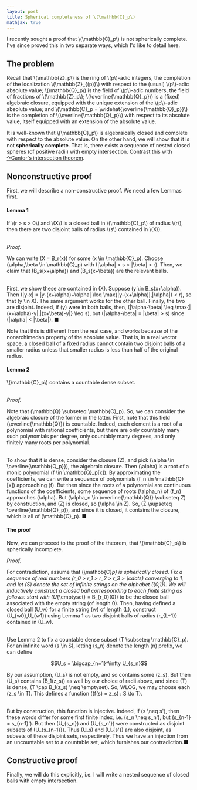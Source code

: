 ```yaml
---
layout: post
title: Spherical completeness of \(\mathbb{C}_p\)
mathjax: true
---
```


I recently sought a proof that \\(\mathbb{C}_p\\) is not spherically complete. I've since proved this in two separate ways, which I'd like to detail here.

## The problem

Recall that \\(\mathbb{Z}\_p\\) is the ring of \\(p\\)-adic integers, the completion of the localization \\(\mathbb{Z}\_{(p)}\\) with respect to the (usual) \\(p\\)-adic absolute value; \\(\mathbb{Q}\_p\\) is the field of \\(p\\)-adic numbers, the field of fractions of \\(\mathbb{Z}\_p\\); \\(\overline{\mathbb{Q}\_p}\\) is a (fixed) algebraic closure, equipped with the unique extension of the \\(p\\)-adic absolute value; and \\(\mathbb{C}\_p = \widehat{\overline{\mathbb{Q}\_p}}\\) is the completion of \\(\overline{\mathbb{Q}\_p}\\) with respect to its absolute value, itself equipped with an extension of the absolute value.

It is well-known that \\(\mathbb{C}\_p\\) is algebraically closed and complete with respect to the absolute value. On the other hand, we will show that it is not **spherically complete**. That is, there exists a sequence of nested closed spheres (of positive radii) with empty intersection. Contrast this with [&#x21B7;Cantor's intersection theorem](https://en.wikipedia.org/wiki/Cantor%27s_intersection_theorem).

## Nonconstructive proof

First, we will describe a non-constructive proof. We need a few Lemmas first.

#### Lemma 1

<div>If \(r > s > 0\) and \(X\) is a closed ball in \(\mathbb{C}_p\) of radius \(r\), then there are two disjoint balls of radius \(s\) contained in \(X\).<br><br>

<em>Proof.</em><br>

We can write \(X = B_r(x)\) for some \(x \in \mathbb{C}_p\). Choose \(\alpha,\beta \in \mathbb{C}_p\) with \(|\alpha| < s < |\beta| < r\). Then, we claim that \(B_s(x+\alpha)\) and \(B_s(x+\beta)\) are the relevant balls.<br><br>

First, we show these are contained in \(X\). Suppose \(y \in B_s(x+\alpha)\). Then \(|y-x| = |y-(x+\alpha)+\alpha| \leq \max\{|y-(x+\alpha)|,|\alpha|\} < r\), so that \(y \in X\). The same argument works for the other ball. Finally, the two are disjoint. Indeed, if \(y\) were in both balls, then, \(|\alpha-\beta| \leq \max\{|(x+\alpha)-y|,|(x+\beta)-y|\} \leq s\), but \(|\alpha-\beta| = |\beta| > s\) since \(|\alpha| < |\beta|\).  &#x25A0;</div>

Note that this is different from the real case, and works because of the nonarchimedan property of the absolute value. That is, in a real vector space, a closed ball of a fixed radius cannot contain two disjoint balls of a smaller radius unless that smaller radius is less than half of the original radius.

#### Lemma 2

<div>\(\mathbb{C}_p\) contains a countable dense subset.<br><br>

<em>Proof.</em><br>

Note that \(\mathbb{Q} \subseteq \mathbb{C}_p\). So, we can consider the algebraic closure of the former in the latter. First, note that this field \(\overline{\mathbb{Q}}\) is countable. Indeed, each element is a root of a polynomial with rational coefficients, but there are only countably many such polynomials per degree, only countably many degrees, and only finitely many roots per polynomial.<br><br>

To show that it is dense, consider the closure \(Z\), and pick \(\alpha \in \overline{\mathbb{Q_p}}\), the algebraic closure. Then \(\alpha\) is a root of a monic polynomial \(f \in \mathbb{Q}_p[x]\). By approximating the coefficients, we can write a sequence of polynomials \(f_n \in \mathbb{Q}[x]\) approaching \(f\). But then since the roots of a polynomial are continuous functions of the coefficients, some sequence of roots \(\alpha_n\) of \(f_n\) approaches \(\alpha\). But \(\alpha_n \in \overline{\mathbb{Q}} \subseteq Z\) by construction, and \(Z\) is closed, so \(\alpha \in Z\). So, \(Z \supseteq \overline{\mathbb{Q}_p}\), and since it is closed, it contains the closure, which is all of \(\mathbb{C}_p\). &#x25A0;</div>

#### The proof

Now, we can proceed to the proof of the theorem, that \\(\mathbb{C}_p\\) is spherically incomplete.

<div><em>Proof.</em><br>

For contradiction, assume that \(\mathbb{C}_p\) is spherically closed. Fix a sequence of real numbers \(r_0 > r_1 > r_2 > r_3 > \cdots\) converging to 1, and let \(S\) denote the set of infinite strings on the alphabet \(\{0,1\}\). We will inductively construct a closed ball corresponding to each finite string as follows: start with \(U_{\emptyset} = B_{r_0}(0)\) to be the closed ball associated with the empty string (of length 0). Then, having defined a closed ball \(U_w\) for a finite string \(w\) of length \(L\), construct \(U_{w0},U_{w1}\) using Lemma 1 as two disjoint balls of radius \(r_{L+1}\) contained in \(U_w\).<br><br>

Use Lemma 2 to fix a countable dense subset \(T \subseteq \mathbb{C}_p\). For an infinite word \(s \in S\), letting \(s_n\) denote the length \(n\) prefix, we can define

$$U_s = \bigcap_{n=1}^\infty U_{s_n}$$

By our assumption, \(U_s\) is not empty, and so contains some \(z_s\). But then \(U_s\) contains \(B_1(z_s)\) as well by our choice of radii above, and since \(T\) is dense, \(T \cap B_1(z_s) \neq \emptyset\). So, WLOG, we may choose each \(z_s \in T\). This defines a function \((f(s) = z_s) : S \to T\).<br><br>

But by construction, this function is injective. Indeed, if \(s \neq s'\), then these words differ for some first finite index, i.e. \(s_n \neq s_n'\), but \(s_{n-1} = s_{n-1}'\). But then \(U_{s_n}\) and \(U_{s_n'}\) were constructed as disjoint subsets of \(U_{s_{n-1}}\). Thus \(U_s\) and \(U_{s'}\) are also disjoint, as subsets of these disjoint sets, respectively. Thus we have an injection from an uncountable set to a countable set, which furnishes our contradiction.&#x25A0;</div>

## Constructive proof

Finally, we will do this explicitly, i.e. I will write a nested sequence of closed balls with empty intersection.